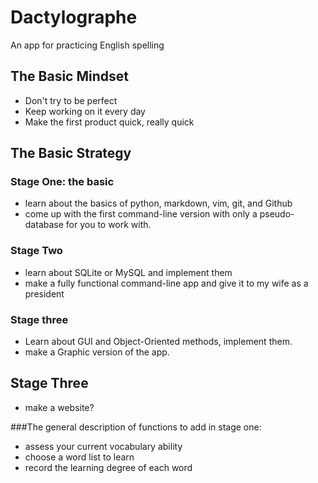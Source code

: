 # Dactylographe
An app for practicing English spelling

## The Basic Mindset

* Don't try to be perfect
* Keep working on it every day
* Make the first product quick, really quick

## The Basic Strategy
### Stage One: the basic
* learn about the basics of python, markdown, vim, git, and Github
* come up with the first command-line version with only a pseudo-database for you to work with.
### Stage Two
* learn about SQLite or MySQL and implement them
* make a fully functional command-line app and give it to my wife as a president 
### Stage three
* Learn about GUI and Object-Oriented methods, implement them.
* make a Graphic version of the app.
## Stage Three
* make a website?



###The general description of functions to add in stage one:
* assess your current vocabulary ability
* choose a word list to learn
* record the learning degree of each word
